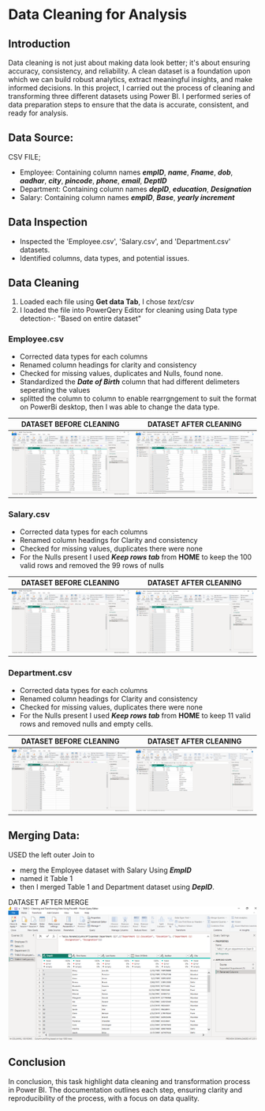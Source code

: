 # Data Cleaning for Analysis
## Introduction
Data cleaning is not just about making data look better; it's about ensuring accuracy, consistency, and reliability. A clean dataset is a foundation upon which we can build robust analytics, extract meaningful insights, and make informed decisions. In this project, I carried out the process of cleaning and transforming three different datasets using Power BI. I performed series of data preparation steps to ensure that the data is accurate, consistent, and ready for analysis.
## Data Source:
CSV FILE;
- Employee: Containing column names **_empID_**,	**_name_**,	**_Fname_**,	**_dob_**,	**_aadhar_**,	**_city_**,	**_pincode_**, **_phone_**, **_email_**,	**_DeptID_**
- Department: Containing column names **_depID_**,	**_education_**,	**_Designation_**
- Salary: Containing column names  **_empID_**,	**_Base_**,	**_yearly increment_**
## Data Inspection
- Inspected the 'Employee.csv', 'Salary.csv', and 'Department.csv' datasets.
- Identified columns, data types, and potential issues.
## Data Cleaning
1. Loaded each file using **Get data Tab**, I chose _text/csv_
2. I loaded the file into PowerQery Editor for cleaning using Data type detection-: "Based on entire dataset" 
### Employee.csv
- Corrected data types for each columns
- Renamed column headings for clarity and consistency
- Checked for missing values, duplicates and Nulls, found none.
- Standardized the **_Date of Birth_** column that had different delimeters seperating the values
- splitted the column to column to enable rearrgngement to suit the format on PowerBi desktop, then I was able to change the data type.

DATASET BEFORE CLEANING         |        DATASET AFTER CLEANING
:-------------------------------:|:---------------------------------:
![](https://github.com/AnietieJohnson/Data-Cleaning-and-Transformation-Using-Power-BI/blob/main/employee%20csv%20dataset%20before%20cleaning.png) | ![](https://github.com/AnietieJohnson/Data-Cleaning-and-Transformation-Using-Power-BI/blob/main/Employee%20Data%20set%20after%20cleaning.png)
### Salary.csv
- Corrected data types for each columns
- Renamed column headings for Clarity and consistency
- Checked for missing values, duplicates there were none
- For the Nulls present I used **_Keep rows tab_** from **HOME** to keep the 100 valid rows and removed the 99 rows of nulls

DATASET BEFORE CLEANING        | DATASET AFTER CLEANING
:-------------------------------:|:------------------------------:
![](https://github.com/AnietieJohnson/Data-Cleaning-and-Transformation-Using-Power-BI/blob/main/Salary%20CSV%20dataset%20before%20cleaning.png) | ![](https://github.com/AnietieJohnson/Data-Cleaning-and-Transformation-Using-Power-BI/blob/main/salary%20dataset%20after%20cleaning.png)
### Department.csv
- Corrected data types for each columns
- Renamed column headings for Clarity and consistency
- Checked for missing values, duplicates there were none
- For the Nulls present I used **_Keep rows tab_** from **HOME** to keep 11 valid rows and removed nulls and empty cells.

DATASET BEFORE CLEANING       |  DATASET AFTER CLEANING
:-------------------------------:|:--------------------------------:
![](https://github.com/AnietieJohnson/Data-Cleaning-and-Transformation-Using-Power-BI/blob/main/department%20csv%20data%20set%20before%20cleaning.png) | ![](https://github.com/AnietieJohnson/Data-Cleaning-and-Transformation-Using-Power-BI/blob/main/deptid.png)
## Merging Data:
USED the left outer Join to
- merg the Employee dataset with Salary Using **_EmpID_** 
- named it Table 1
- then I merged Table 1 and Department dataset using **_DepID_**.

DATASET AFTER MERGE
![](https://github.com/AnietieJohnson/Data-Cleaning-and-Transformation-Using-Power-BI/blob/main/merge%20datasets%20using%20left%20outer%20join.png)
## Conclusion
In conclusion, this task highlight data cleaning and transformation process in Power BI. The documentation outlines each step, ensuring clarity and reproducibility of the process, with a focus on data quality.
